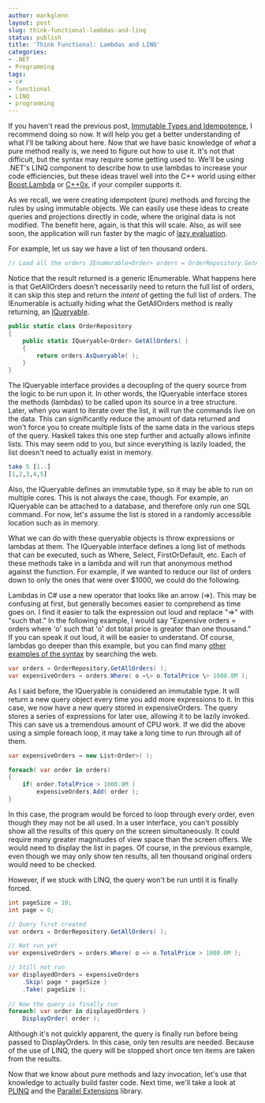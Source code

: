 ```yaml
---
author: markglenn
layout: post
slug: think-functional-lambdas-and-linq
status: publish
title: 'Think Functional: Lambdas and LINQ'
categories:
- .NET
- Programming
tags:
- c#
- functional
- LINQ
- programming
---
```


If you haven't read the previous post, 
[Immutable Types and Idempotence](http://www.codefixes.com/2010/11/think-functional-immutable-types-and-idempotence/),
I recommend doing so now. It will help you get a better understanding of
what I'll be talking about here. Now that we have basic knowledge of
*what* a pure method really is, we need to figure out how to use it.
It's not that difficult, but the syntax may require some getting used
to. We'll be using .NET's LINQ component to describe how to use lambdas
to increase your code efficiencies, but these ideas travel well into the
C++ world using either
[Boost.Lambda](http://www.boost.org/doc/libs/1_44_0/doc/html/lambda.html)
or
[C++0x](http://en.wikipedia.org/wiki/C++0x#Lambda_functions_and_expressions),
if your compiler supports it.

<!--more-->

As we recall, we were creating idempotent
(pure) methods and forcing the rules by using immutable objects. We can
easily use these ideas to create queries and projections directly in
code, where the original data is not modified. The benefit here, again,
is that this will scale. Also, as will see soon, the application will
run faster by the magic of 
[lazy evaluation](http://en.wikipedia.org/wiki/Lazy_evaluation).

For example, let us say we have a list of ten thousand orders.

``` csharp
// Load all the orders IEnumerable<Order> orders = OrderRepository.GetAllOrders( );
```

Notice that the result returned
is a generic IEnumerable. What happens here is that GetAllOrders doesn't
necessarily need to return the full list of orders, it can skip this
step and return the *intent* of getting the full list of orders. The
IEnumerable is actually hiding what the GetAllOrders method is really
returning, an
[IQueryable](http://msdn.microsoft.com/en-us/library/system.linq.iqueryable.aspx).

``` csharp
public static class OrderRepository
{ 
    public static IQueryable<Order> GetAllOrders( )
    {
        return orders.AsQueryable( );
    }
}
```

The IQueryable interface provides a decoupling of the query
source from the logic to be run upon it. In other words, the IQueryable
interface stores the methods (lambdas) to be called upon its source in a
tree structure. Later, when you want to iterate over the list, it will
run the commands live on the data. This can significantly reduce the
amount of data returned and won't force you to create multiple lists of
the same data in the various steps of the query. Haskell takes this one
step further and actually allows infinite lists. This may seem odd to
you, but since everything is lazily loaded, the list doesn't need to
actually exist in memory.

``` hs
take 5 [1..]
[1,2,3,4,5]
```

Also, the IQueryable defines an immutable type, so
it may be able to run on multiple cores. This is not always the case,
though. For example, an IQueryable can be attached to a database, and
therefore only run one SQL command. For now, let's assume the list is
stored in a randomly accessible location such as in memory.

What we can
do with these queryable objects is throw expressions or lambdas at them.
The IQueryable interface defines a long list of methods that can be
executed, such as Where, Select, FirstOrDefault, etc. Each of these
methods take in a lambda and will run that anonymous method against the
function. For example, if we wanted to reduce our list of orders down to
only the ones that were over $1000, we could do the following.

Lambdas in C\# use a new operator that looks like an arrow (=\>). This may be
confusing at first, but generally becomes easier to comprehend as time
goes on. I find it easier to talk the expression out loud and replace
"=\>" with "such that." In the following example, I would say "Expensive
orders = orders where 'o' such that 'o' dot total price is greater than
one thousand." If you can speak it out loud, it will be easier to
understand. Of course, lambdas go deeper than this example, but you can
find many [other examples of the syntax](http://msdn.microsoft.com/en-us/library/bb397687.aspx) by
searching the web.

``` csharp
var orders = OrderRepository.GetAllOrders( );
var expensiveOrders = orders.Where( o =\> o.TotalPrice \> 1000.0M );
```

As I said before, the IQueryable
is considered an immutable type. It will return a new query object every
time you add more expressions to it. In this case, we now have a new
query stored in expensiveOrders. The query stores a series of
expressions for later use, allowing it to be lazily invoked. This can
save us a tremendous amount of CPU work. If we did the above using a
simple foreach loop, it may take a long time to run through all of them.

``` csharp
var expensiveOrders = new List<Order>( );

foreach( var order in orders)
{ 
    if( order.TotalPrice > 1000.0M )
        expensiveOrders.Add( order );
}
```

In this case, the program would
be forced to loop through every order, even though they may not be all
used. In a user interface, you can't possibly show all the results of
this query on the screen simultaneously. It could require many greater
magnitudes of view space than the screen offers. We would need to
display the list in pages. Of course, in the previous example, even
though we may only show ten results, all ten thousand original orders
would need to be checked.

However, if we stuck with LINQ, the query
won't be run until it is finally forced.

``` csharp
int pageSize = 10;
int page = 0;

// Query first created
var orders = OrderRepository.GetAllOrders( );

// Not run yet
var expensiveOrders = orders.Where( o => o.TotalPrice > 1000.0M );

// Still not run
var displayedOrders = expensiveOrders
    .Skip( page * pageSize )
    .Take( pageSize );
    
// Now the query is finally run
foreach( var order in displayedOrders )
    DisplayOrder( order );
```
Although it's not quickly apparent, the query is finally run before being passed to
DisplayOrders. In this case, only ten results are needed. Because of the
use of LINQ, the query will be stopped short once ten items are taken
from the results. 

Now that we know about pure methods and lazy
invocation, let's use that knowledge to actually build faster code. Next
time, we'll take a look at
[PLINQ](http://en.wikipedia.org/wiki/Parallel_Extensions#Parallel_LINQ)
and the [Parallel Extensions](http://en.wikipedia.org/wiki/Parallel_Extensions) library.
